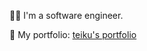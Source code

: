 🧑‍💻 I'm a software engineer.

🌟 My portfolio: [teiku's portfolio](https://teiku655.github.io/)

<!---
teiku655/teiku655 is a ✨ special ✨ repository because its `README.md` (this file) appears on your GitHub profile.
You can click the Preview link to take a look at your changes.
--->
